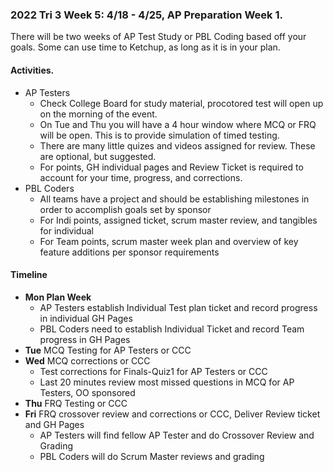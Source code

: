 ### **2022 Tri 3 Week 5: 4/18 - 4/25**, AP Preparation Week 1.
There will be two weeks of AP Test Study or PBL Coding based off your goals.  Some can use time to Ketchup, as long as it is in your plan.
#### Activities.
* AP Testers
    * Check College Board for study material, procotored test will open up on the morning of the event.
    * On Tue and Thu you will have a 4 hour window where MCQ or FRQ will be open.  This is to provide simulation of timed testing.
    * There are many little quizes and videos assigned for review.  These are optional, but suggested.
    * For points, GH individual pages and Review Ticket is required to account for your time, progress, and corrections.
* PBL Coders
    * All teams have a project and should be establishing milestones in order to accomplish goals set by sponsor
    * For Indi points, assigned ticket, scrum master review, and tangibles for individual
    * For Team points, scrum master week plan and overview of key feature additions per sponsor requirements
#### Timeline
* **Mon Plan Week**
    * AP Testers establish Individual Test plan ticket and record progress in individual GH Pages
    * PBL Coders need to establish Individual Ticket and record Team progress in GH Pages
* **Tue** MCQ Testing for AP Testers or CCC
* **Wed** MCQ corrections or CCC  
   * Test corrections for Finals-Quiz1 for AP Testers or CCC
   * Last 20 minutes review most missed questions in MCQ for AP Testers, OO sponsored
* **Thu** FRQ Testing or CCC
* **Fri** FRQ crossover review and corrections or CCC, Deliver Review ticket and GH Pages
    * AP Testers will find fellow AP Tester and do Crossover Review and Grading
    * PBL Coders will do Scrum Master reviews and grading
